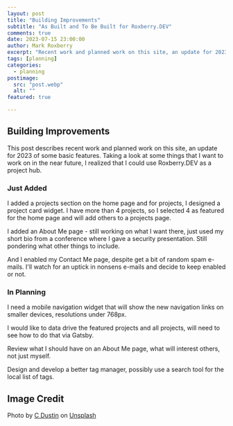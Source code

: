 ```yaml
---
layout: post
title: "Building Improvements"
subtitle: "As Built and To Be Built for Roxberry.DEV"
comments: true
date: 2023-07-15 23:00:00
author: Mark Roxberry
excerpt: "Recent work and planned work on this site, an update for 2023 of some basic features, adding a projects hub concept in addition to blog posts.  "
tags: [planning]
categories:
  - planning
postimage:
  src: "post.webp"
  alt: ""
featured: true

---
```


## Building Improvements

This post describes recent work and planned work on this site, an update for 2023 of some basic features.  Taking a look at some things that I want to work on in the near future, I realized that I could use Roxberry.DEV as a project hub.

### Just Added

I added a projects section on the home page and for projects, I designed a project card widget.  I have more than 4 projects, so I selected 4 as featured for the home page and will add others to a projects page.

I added an About Me page - still working on what I want there, just used my short bio from a conference where I gave a security presentation. Still pondering what other things to include.

And I enabled my Contact Me page, despite get a bit of random spam e-mails. I'll watch for an uptick in nonsens e-mails and decide to keep enabled or not.

### In Planning

I need a mobile navigation widget that will show the new navigation links on smaller devices, resolutions under 768px.

I would like to data drive the featured projects and all projects, will need to see how to do that via Gatsby.

Review what I should have on an About Me page, what will interest others, not just myself.

Design and develop a better tag manager, possibly use a search tool for the local list of tags.
  
## Image Credit

Photo by <a href="https://unsplash.com/ja/@dianamia?utm_source=unsplash&utm_medium=referral&utm_content=creditCopyText">C Dustin</a> on <a href="https://unsplash.com/s/photos/construction?orientation=landscape&utm_source=unsplash&utm_medium=referral&utm_content=creditCopyText">Unsplash</a>



